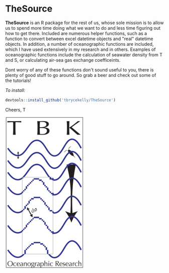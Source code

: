 # TheSource

__TheSource__ is an R package for the rest of us, whose sole mission is to allow us to spend more time doing what we want to do and less time figuring out how to get there. Included are numerous helper functions, such as a function to convert between excel datetime objects and "real" datetime objects. In addition, a number of oceanographic functions are included, which I have used extensively in my research and in others. Examples of oceanographic functions include the calculation of seawater density from T and S, or calculating air-sea gas exchange coefficeints.

Dont worry of any of these functions don't sound useful to you, there is plenty of good stuff to go around. So grab a beer and check out some of the tutorials!

_To install:_
```R
devtools::install_github('tbrycekelly/TheSource')
```


Cheers,
T

<img src="https://github.com/tbrycekelly/TheSource/blob/master/logo.png" width="250">